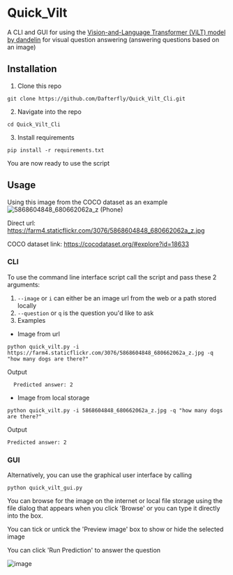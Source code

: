 # Quick_Vilt
A CLI and GUI for using the [Vision-and-Language Transformer (ViLT) model by 
dandelin](https://huggingface.co/dandelin/vilt-b32-finetuned-vqa) for visual question answering (answering questions based on an image)

## Installation
1. Clone this repo
  ```shell
  git clone https://github.com/Dafterfly/Quick_Vilt_Cli.git
```
2. Navigate into the repo
  ```shell
  cd Quick_Vilt_Cli
  ```
3. Install requirements
  ```shell
  pip install -r requirements.txt
  ```
You are now ready to use the script

## Usage

Using this image from the COCO dataset as an example
   ![5868604848_680662062a_z (Phone)](https://github.com/Dafterfly/Quick_Vilt_Cli/assets/17124333/bf724b2f-a150-4972-ab0e-28e5489b01e1)


Direct url: https://farm4.staticflickr.com/3076/5868604848_680662062a_z.jpg

COCO dataset link: https://cocodataset.org/#explore?id=18633

### CLI

To use the command line interface script call the script and pass these 2 arguments:
1. ```--image``` or ```i``` can either be an image url from the web or a path stored locally
2. ```--question``` or ```q``` is the question you'd like to ask
3. Examples

   

 * Image from url
```shell
python quick_vilt.py -i https://farm4.staticflickr.com/3076/5868604848_680662062a_z.jpg -q "how many dogs are there?"
```
Output
```shell
  Predicted answer: 2
```
  * Image from local storage
```shell
python quick_vilt.py -i 5868604848_680662062a_z.jpg -q "how many dogs are there?"
```
Output
```shell
Predicted answer: 2
```

### GUI
Alternatively, you can use the graphical user interface by calling
```shell
python quick_vilt_gui.py
```

You can browse for the image on the internet or local file storage using the file dialog that appears when you click 'Browse' or you can type it directly into the box.

You can tick or untick the 'Preview image' box to show or hide the selected image

You can click 'Run Prediction' to answer the question

![image](https://github.com/Dafterfly/Quick_Vilt/assets/17124333/165e5446-d712-4e91-8d34-8348c6d9afbf)


